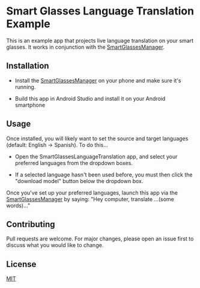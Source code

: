 # Smart Glasses Language Translation Example

This is an example app that projects live language translation on your smart glasses. It works in conjunction with the [SmartGlassesManager](https://github.com/TeamOpenSmartGlasses/SmartGlassesManager).

## Installation

* Install the [SmartGlassesManager](https://github.com/TeamOpenSmartGlasses/SmartGlassesManager) on your phone and make sure it's running.

* Build this app in Android Studio and install it on your Android smartphone 

## Usage

Once installed, you will likely want to set the source and target languages (default: English -> Spanish). To do this... 

* Open the SmartGlassesLanguageTranslation app, and select your preferred languages from the dropdown boxes. 

* If a selected language hasn't been used before, you must then click the "download model" button below the dropdown box.

Once you've set up your preferred languages, launch this app via the [SmartGlassesManager](https://github.com/TeamOpenSmartGlasses/SmartGlassesManager) by saying: "Hey computer, translate ...(some words)..."

## Contributing

Pull requests are welcome. For major changes, please open an issue first
to discuss what you would like to change.

## License

[MIT](https://github.com/TeamOpenSmartGlasses/SmartGlassesLanguageTranslation/blob/main/LICENSE)
